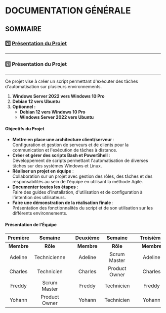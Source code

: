 # **DOCUMENTATION GÉNÉRALE**

## **SOMMAIRE**

### :one: [Présentation du Projet](https://github.com/WildCodeSchool/TSSR-2409-VERT-P2-G2-TheScriptingProject/blob/main/README.md#one-pr%C3%A9sentation-du-projet-1)
    

    

---


### :one: Présentation du Projet

---

Ce projet vise à créer un script permettant d'exécuter des tâches d'automatisation sur plusieurs environnements.

1. **Windows Server 2022 vers Windows 10 Pro**
2. **Debian 12 vers Ubuntu**
3. **Optionnel :**
   - **Debian 12 vers Windows 10 Pro**
   - **Windows Server 2022 vers Ubuntu**

#### Objectifs du Projet

- **Mettre en place une architecture client/serveur** :  
Configuration et gestion de serveurs et de clients pour la communication et l'exécution de tâches à distance.
- **Créer et gérer des scripts Bash et PowerShell** :  
Développement de scripts permettant l'automatisation de diverses tâches sur des systèmes Windows et Linux.
- **Réaliser un projet en équipe** :  
Collaboration sur un projet avec gestion des rôles, des tâches et des responsabilités au sein de l'équipe en utilisant la méthode Agile.
- **Documenter toutes les étapes** :  
Faire des guides d'installation, d'utilisation et de configuration à l'intention des utilisateurs.
- **Faire une démonstration de la réalisation finale** :  
Présentation des fonctionnalités du script et de son utilisation sur les différents environnements.

#### Présentation de l'Équipe

| Première   | Semaine      |       |  Deuxième   |   Semaine     |       |   Troisième   |   Semaine   |       |   Quatrième   |   Semaine   |
| :--------: | :----------: | :---: | :---------: | :---------:   | :---: | :-----------: | :---------: | :---: | :-----------: | :---------: |
| **Membre** | **Rôle**     |       | **Membre**  | **Rôle**      |       |  **Membre**   |  **Rôle**   |       |  **Membre**   |  **Rôle**   |
| Adeline    | Technicienne |       |   Adeline   | Scrum Master  |       |   Adeline     |             |       |    Adeline    |             |
| Charles    | Technicien   |       |   Charles   | Product Owner |       |   Charles     |             |       |    Charles    |             |
| Freddy     | Scrum Master |       |   Freddy    | Technicien    |       |   Freddy      |             |       |    Freddy     |             |
| Yohann     | Product Owner|       |   Yohann    | Technicien    |       |   Yohann      |             |       |    Yohann     |             |





